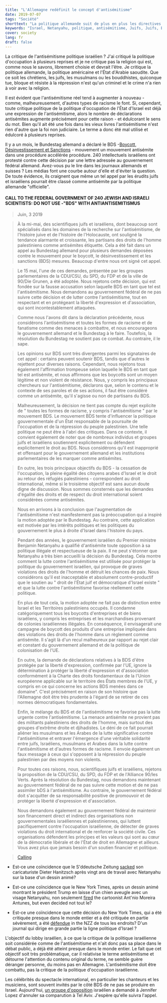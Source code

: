 ```yaml
---
title: "L'Allemagne redéfinit le concept d'antisémitisme"
date: 2019-07-07
tags: "Société"
shorttext: "La politique allemande suit de plus en plus les directives du lobby israélien: la critique de la politique d'occupation israélienne est l'antisémitisme"
keywords: "Israel, Netanyahu, politique, antisémitisme, Juifs, Juifs, Boycott, Désinvestissement, Sanctions, Allemagne, Relgion"
cover: society
lang: fr
draft: false
---
```


La critique de l'antisémitisme politique israélien ? J'ai critiqué la politique d'occupation à plusieurs reprises et je ne critique pas la religion qui est, comme nous le savons, librement choisie et devrait l'être. Je critique la politique allemande, la politique américaine et l'État d'Arabie saoudite. Que ce soit les chrétiens, les juifs, les musulmans ou les bouddhistes, quiconque tue, bloque et résiste à la répression n'est qu'un criminel et le crime n'a rien à voir avec la religion.

Il est évident que l'antisémitisme réel tend à augmenter à nouveau - comme, malheureusement, d'autres types de racisme le font. Si, cependant, toute critique politique de la politique d'occupation de l'État d'Israel est déjà une expression de l'antisémitisme, alors le nombre de déclarations antisémites augmente précisément pour cette raison - et édulcorant le sens du mot. Bien qu'il ait été une fois dans les vieux livres l'antisémitisme n'est rien d'autre que la foi non judiciaire. Le terme a donc été mal utilisé et édulcoré à plusieurs reprises. 

Il y a un mois, le Bundestag allemand a déclaré le BDS -[Boycott, Désinvestissement et Sanctions](https://fr.wikipedia.org/wiki/Boycott,_d%C3%A9sinvestissement_et_sanctions "Boycott, désinvestissement et sanctions") - mouvement un mouvement antisémite dans une procédure accélérée procédure. 240 intellectuels israéliens ont protesté contre cette décision par une lettre adressée au gouvernement fédéral allemand. Avez-vous pu le lire dans les journaux allemands et suisses ? Les médias font une courbe autour d'elle et d'éviter la question. De toute évidence, ils craignent que même un tel appel par les érudits juifs et israéliens pourrait être classé comme antisémite par la politique allemande "officielle".

#### CALL TO THE FEDERAL GOVERNMENT OF 240 JEWISH AND ISRAELI SCIENTISTS: DO NOT USE -"BDS" WITH ANTIANTISEMITISMUS

> Juin, 3 2019

> À la mi-mai, des scientifiques juifs et israéliens, dont beaucoup sont spécialisés dans les domaines de la recherche sur l'antisémitisme, de l'histoire juive et de l'histoire de l'Holocauste, ont souligné la tendance alarmante et croissante, les partisans des droits de l'homme palestiniens comme antisémites étiquette. Cela a été fait dans un appel au Bundestag allemand pour plusieurs demandes déposées contre le mouvement pour le boycott, le désinvestissement et les sanctions (BDS) mesures. Beaucoup d'entre nous ont signé cet appel.

> Le 15 mai, l'une de ces demandes, présentée par les groupes parlementaires de la CDU/CSU, du SPD, du FDP et de la ville de 90/Die Grunen, a été adoptée. Nous rejetons cette décision, qui est fondée sur la fausse accusation selon laquelle BDS en tant que tel est l'antisémitisme. Nous demandons au gouvernement fédéral de ne pas suivre cette décision et de lutter contre l'antisémitisme, tout en respectant et en protégeant la liberté d'expression et d'association, qui sont incontestablement attaquées.

> Comme nous l'avons dit dans la déclaration précédente, nous considérons l'antisémitisme et toutes les formes de racisme et de fanatisme comme des menaces à combattre, et nous encourageons le gouvernement allemand et le Bundestag à le faire. Toutefois, la résolution du Bundestag ne soutient pas ce combat. Au contraire, il le sape.

> Les opinions sur BDS sont très divergentes parmi les signataires de cet appel : certains peuvent soutenir BDS, tandis que d'autres le rejettent pour diverses raisons. Cependant, nous rejetons tous également l'affirmation trompeuse selon laquelle le BDS en tant que tel est antisémite, et nous affirmons que les boycotts sont un moyen légitime et non violent de résistance. Nous, y compris les principaux chercheurs sur l'antisémitisme, déclarons que, selon le contenu et le contexte de ses paroles et de ses actions, il faut être considéré comme un antisémite, qu'il s'agisse ou non de partisans du BDS.

> Malheureusement, la décision ne tient pas compte du rejet explicite de " toutes les formes de racisme, y compris l'antisémitisme " par le mouvement BDS. Le mouvement BDS tente d'influencer la politique gouvernementale d'un État responsable de la poursuite de l'occupation et de la répression du peuple palestinien. Une telle politique ne peut être à l'abri des critiques. Dans ce contexte, il convient également de noter que de nombreux individus et groupes juifs et israéliens soutiennent explicitement ou défendent explicitement le droit au BDS. Nous considérons qu'il est inapproprié et offensant pour le gouvernement allemand et les institutions parlementaires de les marquer comme antisémites.

> En outre, les trois principaux objectifs du BDS - la cessation de l'occupation, la pleine égalité des citoyens arabes d'Israel et le droit au retour des réfugiés palestiniens - correspondent au droit international, même si le troisième objectif est sans aucun doute digne de discussion. Nous sommes consternés que les demandes d'égalité des droits et de respect du droit international soient considérées comme antisémites.

> Nous en arrivons à la conclusion que l'augmentation de l'antisémitisme n'est manifestement pas la préoccupation qui a inspiré la motion adoptée par le Bundestag. Au contraire, cette application est motivée par les intérêts politiques et les politiques du gouvernement le plus à droite d'Israel dans l'histoire du pays.

> Pendant des années, le gouvernement israélien du Premier ministre Benjamin Netanyahu a qualifié d'antisémite toute opposition à sa politique illégale et respectueuse de la paix. Il ne peut s'étonner que Netanyahu a très bien accueilli la décision du Bundestag. Cela montre comment la lutte contre l'antisémitisme est utilisée pour protéger la politique du gouvernement israélien, qui provoque de graves violations des droits de l'homme et détruit les chances de paix. Nous considérons qu'il est inacceptable et absolument contre-productif que le soutien au " droit de l'État juif et démocratique d'Israel existe " et que la lutte contre l'antisémitisme favorise réellement cette politique.

> En plus de tout cela, la motion adoptée ne fait pas de distinction entre Israel et les Territoires palestiniens occupés. Il condamne catégoriquement tous les boycotts d'entreprises et de biens israéliens, y compris les entreprises et les marchandises provenant de colonies israéliennes illégales. En conséquence, il envisagerait une campagne de boycott des produits d'une entreprise impliquée dans des violations des droits de l'homme dans un règlement comme antisémite. Il s'agit là d'un recul malheureux par rapport au rejet clair et constant du gouvernement allemand et de la politique de colonisation de l'UE.

> En outre, la demande de déclarations relatives à la BDS d'être protégée par la liberté d'expression, confirmée par l'UE, ignore la détermination à protéger la liberté d'expression et d'association conformément à la Charte des droits fondamentaux de la l'Union européenne applicable sur le territoire des États membres de l'UE, y compris en ce qui concerne les actions BDS menées dans ce domaine". C'est précisément en raison de son histoire que l'Allemagne doit être très prudente à l'égard de se retirer de ces normes démocratiques fondamentales.

> Enfin, le mélange du BDS et de l'antisémitisme ne favorise pas la lutte urgente contre l'antisémitisme. La menace antisémite ne provient pas des militants palestiniens des droits de l'homme, mais surtout des groupes d'extrême droite et djihadistes. Le déni de ce fait pourrait aliéner les musulmans et les Arabes de la lutte significative contre l'antisémitisme et entraver l'émergence d'une véritable solidarité entre juifs, Israéliens, musulmans et Arabes dans la lutte contre l'antisémitisme et d'autres formes de racisme. Il envoie également un faux message à ceux qui s'opposent à la répression du peuple palestinien par des moyens non violents.

> Pour toutes ces raisons, nous, scientifiques juifs et israéliens, rejetons la proposition de la CDU/CSU, du SPD, du FDP et de l'Alliance 90/les Verts. Après la résolution du Bundestag, nous demandons maintenant au gouvernement fédéral de ne pas suivre cette motion et de ne pas assimiler bDS à l'antisémitisme. Au contraire, le gouvernement fédéral doit s'acquitter de sa responsabilité positive de promouvoir et de protéger la liberté d'expression et d'association.

> Nous demandons également au gouvernement fédéral de maintenir son financement direct et indirect des organisations non gouvernementales israéliennes et palestiniennes, qui luttent pacifiquement contre l'occupation israélienne, de détecter de graves violations du droit international et de renforcer la société civile. Ces organisations défendent les principes et les valeurs qui sont au cœur de la démocratie libérale et de l'État de droit en Allemagne et ailleurs. Vous avez plus que jamais besoin d'un soutien financier et politique.

> [Calling](https://drive.google.com/file/d/1T10VdI4VgWUC230lP3j4p3o4mVGAFm1S/view?usp=sharing "L'appel comme PDF original avec des signes")

  - Est-ce une coïncidence que le S'ddeutsche Zeitung [sacked](https://www.tagesspiegel.de/gesellschaft/medien/nach-netanjahu-karikatur-sueddeutsche-zeitung-trennt-sich-von-dieter-hanitzsch/22579666.html "Dieter Hanitzsch") son caricaturiste Dieter Hanitzsch après vingt ans de travail avec Netanyahu sur la base d'un dessin animé?

  - Est-ce une coïncidence que le New York Times, après un dessin animé montrant le président Trump en laisse d'un chien aveugle avec un visage Netanyahu, non seulement [fired](https://www.france24.com/en/20190611-france-cartoonist-plantu-stupid-new-york-times-ban-netanyahu-moreira-antunes-chappatte "French cartoonist Plantu slams 'stupid' New York Times ban") the cartoonist Ant'nio Moreira Antunes, but even decided not tout le?

  - Est-ce une coïncidence que cette décision du New York Times, qui a été critiquée presque dans le monde entier et a été critiquée en partie sévèrement, a été [défendue](https://www.nzz.ch/feuilleton/new-york-times-verzicht-auf-karikaturen-ist-nur-konsequent-ld.1488983 "Es geht nicht um Cartoons, es geht um Journalismus überhaupt: warum die 'New York Times' den logischen Schritt macht, wenn sie keine politischen Karikaturen mehr abdruckt") in the NZZ de tous les endroits? D'un journal qui dirige en grande partie la ligne politique d'Israel ?

L'objectif du lobby israélien, à ce que la critique de la politique israélienne soit considérée comme de l'antisémitisme et n'ait donc pas sa place dans le débat public, a déjà été atteint presque dans le monde entier. Le fait que cet objectif soit très problématique, car il relativise le terme antisémitisme et détourne l'attention du contenu original du terme, ne semble guère déranger personne, du moins pas en Allemagne. L'antisémitisme doit être combattu, pas la critique de la politique d'occupation israélienne.

Les célébrités du spectacle international, en particulier les chanteurs et les musiciens, sont souvent invités par le côté BDS de ne pas se produire en Israel. Aujourd'hui, [un groupe d'opposition](https://mondoweiss.net/2019/06/israeli-citizens-jennifer/ "Israeli citizens to Jennifer Lopez – Please cancel your concert in Tel Aviv") israélien a demandé à Jennifer Lopez d'annuler sa comparution à Tel Aviv. J'espère qu'elle suivra l'appel.
